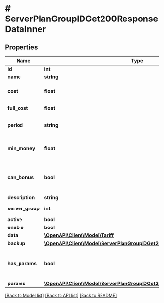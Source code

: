 # # ServerPlanGroupIDGet200ResponseDataInner

## Properties

Name | Type | Description | Notes
------------ | ------------- | ------------- | -------------
**id** | **int** | Plan ID | [optional]
**name** | **string** |  | [optional]
**cost** | **float** | Plan cost with client discounts | [optional]
**full_cost** | **float** | Plan full cost | [optional]
**period** | **string** |  | [optional] [default to 'day']
**min_money** | **float** | Minimal balance for order this plan | [optional]
**can_bonus** | **bool** | Can pay with bonuses when order this plan | [optional]
**description** | **string** |  | [optional]
**server_group** | **int** | Tariff plan group ID | [optional]
**active** | **bool** |  | [optional]
**enable** | **bool** |  | [optional]
**data** | [**\OpenAPI\Client\Model\Tariff**](Tariff.md) |  | [optional]
**backup** | [**\OpenAPI\Client\Model\ServerPlanGroupIDGet200ResponseDataInnerBackup**](ServerPlanGroupIDGet200ResponseDataInnerBackup.md) |  | [optional]
**has_params** | **bool** | When true this plan has expandable params | [optional]
**params** | [**\OpenAPI\Client\Model\ServerPlanGroupIDGet200ResponseDataInnerParams**](ServerPlanGroupIDGet200ResponseDataInnerParams.md) |  | [optional]

[[Back to Model list]](../../README.md#models) [[Back to API list]](../../README.md#endpoints) [[Back to README]](../../README.md)
